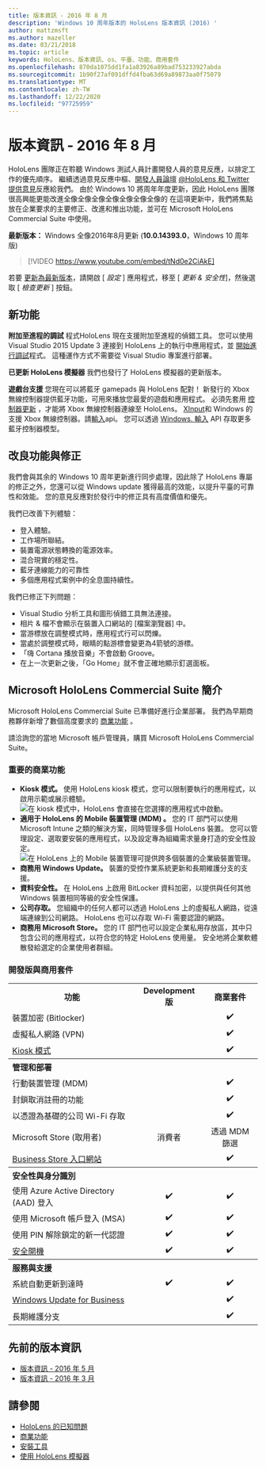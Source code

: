 ```yaml
---
title: 版本資訊 - 2016 年 8 月
description: 'Windows 10 周年版本的 HoloLens 版本資訊 (2016) '
author: mattzmsft
ms.author: mazeller
ms.date: 03/21/2018
ms.topic: article
keywords: HoloLens、版本資訊、os、平臺、功能、商用套件
ms.openlocfilehash: 870da1075dd1fa1a83926a89bad753233927abda
ms.sourcegitcommit: 1b90f27af091dffd4fba63d69a89873aa0f75079
ms.translationtype: MT
ms.contentlocale: zh-TW
ms.lasthandoff: 12/22/2020
ms.locfileid: "97725959"
---
```

# <a name="release-notes---august-2016"></a>版本資訊 - 2016 年 8 月

HoloLens 團隊正在聆聽 Windows 測試人員計畫開發人員的意見反應，以排定工作的優先順序。 繼續透過意見反應中樞、[開發人員論壇](https://forums.hololens.com) [ @HoloLens 和 Twitter ](https://twitter.com/hololens)[提供意見](https://docs.microsoft.com/windows/mixed-reality/give-us-feedback)反應給我們。 由於 Windows 10 將周年年度更新，因此 HoloLens 團隊很高興能更能改進全像全像全像全像全像全像全像的 在這項更新中，我們將焦點放在企業要求的主要修正、改進和推出功能，並可在 Microsoft HoloLens Commercial Suite 中使用。

**最新版本：** Windows 全像2016年8月更新 (**10.0.14393.0**，Windows 10 周年版) 

>[!VIDEO https://www.youtube.com/embed/tNd0e2CiAkE]

若要 [更新為最新版本](https://docs.microsoft.com/windows/mixed-reality/updating-hololens)，請開啟 [ *設定* ] 應用程式，移至 [ *更新 & 安全性*]，然後選取 [ *檢查更新* ] 按鈕。

## <a name="new-features"></a>新功能

**附加至進程的調試** 程式HoloLens 現在支援附加至進程的偵錯工具。 您可以使用 Visual Studio 2015 Update 3 連接到 HoloLens 上的執行中應用程式，並 [開始進行調試](https://docs.microsoft.com/windows/mixed-reality/develop/platform-capabilities-and-apis/using-visual-studio#debugging-an-installed-or-running-app)程式。 這種運作方式不需要從 Visual Studio 專案進行部署。

**已更新 HoloLens 模擬器** 我們也發行了 HoloLens 模擬器的更新版本。

**遊戲台支援** 您現在可以將藍牙 gamepads 與 HoloLens 配對！ 新發行的 Xbox 無線控制器提供藍牙功能，可用來播放您最愛的遊戲和應用程式。 必須先套用 [控制器更新](https://support.xbox.com/xbox-one/accessories/update-controller-for-stereo-headset-adapter) ，才能將 Xbox 無線控制器連線至 HoloLens。 [XInput](https://msdn.microsoft.com/library/windows/desktop/hh405053(v=vs.85).aspx)和 Windows 的支援 Xbox 無線控制器。請[輸入](https://msdn.microsoft.com/library/windows/apps/windows.gaming.input.aspx)api。 您可以透過 [Windows. 輸入](https://msdn.microsoft.com/library/windows/apps/windows.gaming.input.aspx) API 存取更多藍牙控制器模型。

## <a name="improvements-and-fixes"></a>改良功能與修正

我們會與其余的 Windows 10 周年更新進行同步處理，因此除了 HoloLens 專屬的修正之外，您還可以從 Windows update 獲得最高的效能，以提升平臺的可靠性和效能。 您的意見反應對於發行中的修正具有高度價值和優先。

我們已改善下列體驗：
* 登入體驗。
* 工作場所聯結。
* 裝置電源狀態轉換的電源效率。
* 混合現實的穩定性。
* 藍牙連線能力的可靠性
* 多個應用程式案例中的全息圖持續性。

我們已修正下列問題：
* Visual Studio 分析工具和圖形偵錯工具無法連接。
* 相片 & 檔不會顯示在裝置入口網站的 [檔案瀏覽器] 中。
* 當游標放在調整模式時，應用程式行可以閃爍。
* 當處於調整模式時，眼睛的點游標會變更為4箭號的游標。
* 「嗨 Cortana 播放音樂」不會啟動 Groove。
* 在上一次更新之後，「Go Home」就不會正確地顯示釘選面板。

## <a name="introducing-microsoft-hololens-commercial-suite"></a>Microsoft HoloLens Commercial Suite 簡介

Microsoft HoloLens Commercial Suite 已準備好進行企業部署。 我們為早期商務夥伴新增了數個高度要求的 [商業功能](https://docs.microsoft.com/windows/mixed-reality/commercial-features) 。

請洽詢您的當地 Microsoft 帳戶管理員，購買 Microsoft HoloLens Commercial Suite。

### <a name="key-commercial-features"></a>重要的商業功能 

* **Kiosk 模式。** 使用 HoloLens kiosk 模式，您可以限制要執行的應用程式，以啟用示範或展示體驗。<br>
  ![在 kiosk 模式中，HoloLens 會直接在您選擇的應用程式中啟動。](images/201608-kioskmode-400px.png)
* **適用于 HoloLens 的 Mobile 裝置管理 (MDM) 。** 您的 IT 部門可以使用 Microsoft Intune 之類的解決方案，同時管理多個 HoloLens 裝置。 您可以管理設定、選取要安裝的應用程式，以及設定專為組織需求量身打造的安全性設定。<br>
  ![在 HoloLens 上的 Mobile 裝置管理可提供跨多個裝置的企業級裝置管理。](images/201608-enterprisemanagement-400px.png)
* **商務用 Windows Update。** 裝置的受控作業系統更新和長期維護分支的支援。
* **資料安全性。** 在 HoloLens 上啟用 BitLocker 資料加密，以提供與任何其他 Windows 裝置相同等級的安全性保護。
* **公司存取。** 您組織中的任何人都可以透過 HoloLens 上的虛擬私人網路，從遠端連線到公司網路。 HoloLens 也可以存取 Wi-Fi 需要認證的網路。
* **商務用 Microsoft Store。** 您的 IT 部門也可以設定企業私用存放區，其中只包含公司的應用程式，以符合您的特定 HoloLens 使用量。 安全地將企業軟體散發給選定的企業使用者群組。

### <a name="development-edition-vs-commercial-suite"></a>開發版與商用套件

<table>
<tr>
<th>功能</th><th>Development 版</th><th>商業套件</th>
</tr><tr>
<td>裝置加密 (Bitlocker) </td><td></td><td style="text-align: center;">✔️</td>
</tr><tr>
<td>虛擬私人網路 (VPN)</td><td></td><td style="text-align: center;">✔️</td>
</tr><tr>
<td><a href="https://docs.microsoft.com/windows/mixed-reality/develop/platform-capabilities-and-apis/using-the-windows-device-portal#kiosk-mode">Kiosk 模式</a></td><td></td><td style="text-align: center;">✔️</td>
</tr><tr>
<th colspan="3" style="text-align: left;"> 管理和部署</th>
</tr><tr>
<td>行動裝置管理 (MDM)</td><td style="text-align: center;"></td><td style="text-align: center;">✔️</td>
</tr><tr>
<td>封鎖取消註冊的功能</td><td></td><td style="text-align: center;">✔️</td>
</tr><tr>
<td>以憑證為基礎的公司 Wi-Fi 存取</td><td></td><td style="text-align: center;">✔️</td>
</tr><tr>
<td>Microsoft Store (取用者) </td><td style="text-align: center;">消費者</td><td style="text-align: center;">透過 MDM 篩選</td>
</tr><tr>
<td><a href="https://technet.microsoft.com/itpro/windows/manage/working-with-line-of-business-apps">Business Store 入口網站</a></td><td></td><td style="text-align: center;">✔️</td>
</tr><tr>
<th colspan="3" style="text-align: left;"> 安全性與身分識別</th>
</tr><tr>
<td>使用 Azure Active Directory (AAD) 登入</td><td style="text-align: center;">✔️</td><td style="text-align: center;">✔️</td>
</tr><tr>
<td>使用 Microsoft 帳戶登入 (MSA) </td><td style="text-align: center;">✔️</td><td style="text-align: center;">✔️</td>
</tr><tr>
<td>使用 PIN 解除鎖定的新一代認證</td><td style="text-align: center;">✔️</td><td style="text-align: center;">✔️</td>
</tr><tr>
<td><a href="https://msdn.microsoft.com/windows/hardware/commercialize/manufacture/desktop/secure-boot-overview">安全開機</a></td><td style="text-align: center;">✔️</td><td style="text-align: center;">✔️</td>
</tr><tr>
<th colspan="3" style="text-align: left;"> 服務與支援</th>
</tr><tr>
<td>系統自動更新到達時</td><td style="text-align: center;">✔️</td><td style="text-align: center;">✔️</td>
</tr><tr>
<td><a href="https://technet.microsoft.com/itpro/windows/plan/windows-update-for-business">Windows Update for Business</a></td><td></td><td style="text-align: center;">✔️</td>
</tr><tr>
<td>長期維護分支</td><td></td><td style="text-align: center;">✔️</td>
</tr>
</table>

## <a name="prior-release-notes"></a>先前的版本資訊
* [版本資訊 - 2016 年 5 月](release-notes-may-2016.md)
* [版本資訊 - 2016 年 3 月](release-notes-march-2016.md)

## <a name="see-also"></a>請參閱
* [HoloLens 的已知問題](https://docs.microsoft.com/windows/mixed-reality/hololens-known-issues)
* [商業功能](https://docs.microsoft.com/windows/mixed-reality/commercial-features)
* [安裝工具](https://docs.microsoft.com/windows/mixed-reality/develop/install-the-tools)
* [使用 HoloLens 模擬器](https://docs.microsoft.com/windows/mixed-reality/develop/platform-capabilities-and-apis/using-the-hololens-emulator)
